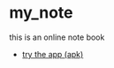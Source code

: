 # my_note

this is an online note book

- [try the app (apk)](https://drive.google.com/file/d/1B4nIWfMQEKTdz34HzNUcnGODuzX9iSGI/view?usp=drivesdk)

